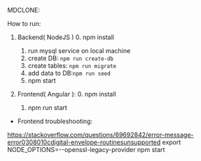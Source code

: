
MDCLONE:

How to run:

1. Backend( NodeJS )
	0. npm install 
	1. run mysql service on local machine
	2. create DB: `npm run create-db`
	3. create tables: `npm run migrate`
	4. add data to DB:`npm run seed`
	5. npm start

2. Frontend( Angular ):
	0. npm install
	1. npm run start 



- Frontend troubleshooting:

https://stackoverflow.com/questions/69692842/error-message-error0308010cdigital-envelope-routinesunsupported
export NODE_OPTIONS=--openssl-legacy-provider
npm start
